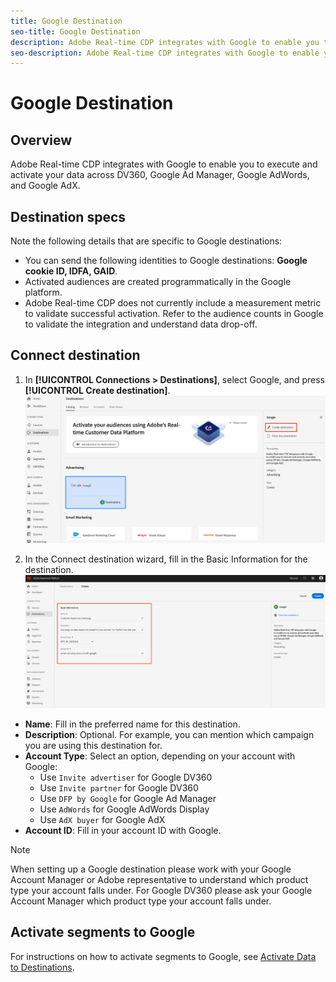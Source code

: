```yaml
---
title: Google Destination
seo-title: Google Destination
description: Adobe Real-time CDP integrates with Google to enable you to execute and activate your data across DV360, Google Ad Manager, Google AdWords, and Google AdX.
seo-description: Adobe Real-time CDP integrates with Google to enable you to execute and activate your data across DV360, Google Ad Manager, Google AdWords, and Google AdX.
---
```


# Google Destination

## Overview

Adobe Real-time CDP integrates with Google to enable you to execute and activate your data across DV360, Google Ad Manager, Google AdWords, and Google AdX.

## Destination specs

Note the following details that are specific to Google destinations:

* You can send the following identities to Google destinations: **Google cookie ID, IDFA, GAID**.
* Activated audiences are created programmatically in the Google platform.
* Adobe Real-time CDP does not currently include a measurement metric to validate successful activation. Refer to the audience counts in Google to validate the integration and understand data drop-off.

## Connect destination

1. In **[!UICONTROL Connections > Destinations]**, select Google, and press **[!UICONTROL Create destination]**.
    ![Connect Google destination](/help/rtcdp/destinations/assets/google-destination.png)

2. In the Connect destination wizard, fill in the Basic Information for the destination.
    ![Basic information Google](/help/rtcdp/destinations/assets/google-basic-info.png)
*  **Name**: Fill in the preferred name for this destination.
*  **Description**: Optional. For example, you can mention which campaign you are using this destination for.
*  **Account Type**: Select an option, depending on your account with Google:
   *  Use `Invite advertiser` for Google DV360
   * Use `Invite partner` for Google DV360
   * Use `DFP by Google` for Google Ad Manager
   * Use `AdWords` for Google AdWords Display
   * Use `AdX buyer` for Google AdX
*  **Account ID**: Fill in your account ID with Google.

>[!NOTE]
>
>When setting up a Google destination please work with your Google Account Manager or Adobe representative to understand which product type your account falls under. For Google DV360 please ask your Google Account Manager which product type your account falls under. 

## Activate segments to Google

For instructions on how to activate segments to Google, see [Activate Data to Destinations](/help/rtcdp/destinations/activate-destinations.md).